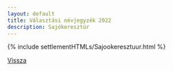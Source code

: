 ```yaml
---
layout: default
title: Választási névjegyzék 2022
description: Sajókeresztúr
---
```


{% include settlementHTMLs/Sajookeresztuur.html %}

[Vissza](./)